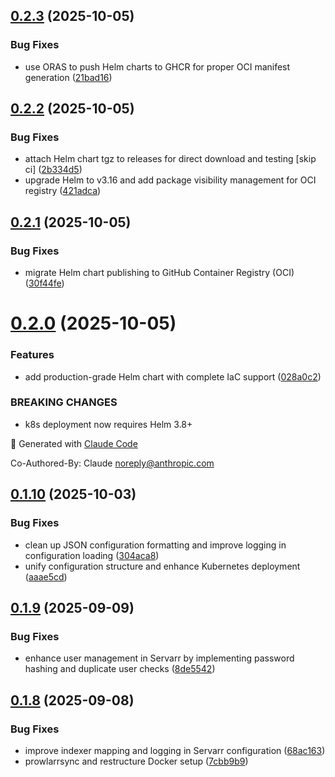 ## [0.2.3](https://github.com/robbeverhelst/Preparr/compare/v0.2.2...v0.2.3) (2025-10-05)


### Bug Fixes

* use ORAS to push Helm charts to GHCR for proper OCI manifest generation ([21bad16](https://github.com/robbeverhelst/Preparr/commit/21bad16367522827c6c379c009af51223e4d28c1))

## [0.2.2](https://github.com/robbeverhelst/Preparr/compare/v0.2.1...v0.2.2) (2025-10-05)


### Bug Fixes

* attach Helm chart tgz to releases for direct download and testing [skip ci] ([2b334d5](https://github.com/robbeverhelst/Preparr/commit/2b334d5c123b710d17f1214924d53a3fd5f6037b))
* upgrade Helm to v3.16 and add package visibility management for OCI registry ([421adca](https://github.com/robbeverhelst/Preparr/commit/421adcae5ee3ebda732457610264c7f654db0e7e))

## [0.2.1](https://github.com/robbeverhelst/Preparr/compare/v0.2.0...v0.2.1) (2025-10-05)


### Bug Fixes

* migrate Helm chart publishing to GitHub Container Registry (OCI) ([30f44fe](https://github.com/robbeverhelst/Preparr/commit/30f44fe3bb6ec394081a483cfa4120c5c9c63227))

# [0.2.0](https://github.com/robbeverhelst/Preparr/compare/v0.1.10...v0.2.0) (2025-10-05)


### Features

* add production-grade Helm chart with complete IaC support ([028a0c2](https://github.com/robbeverhelst/Preparr/commit/028a0c2dee9d590742e36786127990eeca1ecf0f))


### BREAKING CHANGES

* k8s deployment now requires Helm 3.8+

🤖 Generated with [Claude Code](https://claude.com/claude-code)

Co-Authored-By: Claude <noreply@anthropic.com>

## [0.1.10](https://github.com/robbeverhelst/Preparr/compare/v0.1.9...v0.1.10) (2025-10-03)


### Bug Fixes

* clean up JSON configuration formatting and improve logging in configuration loading ([304aca8](https://github.com/robbeverhelst/Preparr/commit/304aca8838891b45f4ad6800c2fb1aef7d6ef39a))
* unify configuration structure and enhance Kubernetes deployment ([aaae5cd](https://github.com/robbeverhelst/Preparr/commit/aaae5cdfbc3c4e05a09d735b50cd78dac6552a22))

## [0.1.9](https://github.com/robbeverhelst/Preparr/compare/v0.1.8...v0.1.9) (2025-09-09)


### Bug Fixes

* enhance user management in Servarr by implementing password hashing and duplicate user checks ([8de5542](https://github.com/robbeverhelst/Preparr/commit/8de554287b9ad4ea1bc3d406565c4a0602d703d5))

## [0.1.8](https://github.com/robbeverhelst/Preparr/compare/v0.1.7...v0.1.8) (2025-09-08)


### Bug Fixes

* improve indexer mapping and logging in Servarr configuration ([68ac163](https://github.com/robbeverhelst/Preparr/commit/68ac163b5b13c9c5ce040d8b4471b245674c37e8))
* prowlarrsync and restructure Docker setup ([7cbb9b9](https://github.com/robbeverhelst/Preparr/commit/7cbb9b95d842ab2ea24faf8afeed38da1bd13542))
